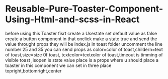 # Reusable-Pure-Toaster-Component-Using-Html-and-scss-in-React
before using this Toaster
fisrt create a Usestate set default value as false
create a button component in that onclick make a state true and send the value throught props
they will be index.js in toast folder uncomment the line number 25 and 35
you can send props as color=color of toast,childern=text of toast,size=size 0f toast, textcolor=textxolor of toast,timeout is timming of visible toast ,isopen is state value
place is a props where u should place a toaster in this component we can set in three place topright,bottomright,center
